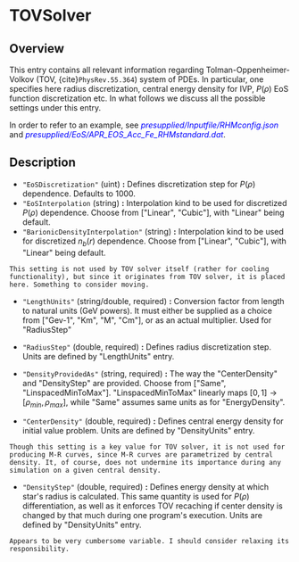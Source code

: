 # TOVSolver

## Overview

This entry contains all relevant information regarding Tolman-Oppenheimer-Volkov (TOV, {cite}`PhysRev.55.364`) system of PDEs. In particular, one specifies here radius discretization, central energy density for IVP, $P(\rho)$ EoS function discretization etc.
In what follows we discuss all the possible settings under this entry.

In order to refer to an example, see <span style="color:blue">_presupplied/Inputfile/RHMconfig.json_</span> and <span style="color:blue">_presupplied/EoS/APR_EOS_Acc_Fe_RHMstandard.dat_</span>.

## Description

- `"EoSDiscretization"` (uint) **:** Defines discretization step for $P(\rho)$ dependence. Defaults to 1000.
- `"EoSInterpolation` (string) **:** Interpolation kind to be used for discretized $P(\rho)$ dependence. Choose from ["Linear", "Cubic"], with "Linear" being default. 
- `"BarionicDensityInterpolation"` (string) **:** Interpolation kind to be used for discretized $n_b(r)$ dependence. Choose from ["Linear", "Cubic"], with "Linear" being default. 
```{note}
This setting is not used by TOV solver itself (rather for cooling functionality), but since it originates from TOV solver, it is placed here. Something to consider moving.
```
- `"LengthUnits"` (string/double, required) **:** Conversion factor from length to natural units (GeV powers). It must either be supplied as a choice from ["Gev-1", "Km", "M", "Cm"], or as an actual multiplier. Used for "RadiusStep"

- `"RadiusStep"` (double, required) **:** Defines radius discretization step. Units are defined by "LengthUnits" entry.

- `"DensityProvidedAs"` (string, required) **:** The way the "CenterDensity" and "DensityStep" are provided. Choose from ["Same", "LinspacedMinToMax"]. "LinspacedMinToMax" linearly maps $[0,1] \rightarrow [\rho_{min}, \rho_{max}]$, while "Same" assumes same units as for "EnergyDensity".

- `"CenterDensity"` (double, required) **:** Defines central energy density for initial value problem. Units are defined by "DensityUnits" entry.
```{note}
Though this setting is a key value for TOV solver, it is not used for producing M-R curves, since M-R curves are parametrized by central density. It, of course, does not undermine its importance during any simulation on a given central density.
```
- `"DensityStep"` (double, required) **:** Defines energy density at which star's radius is calculated. This same quantity is used for $P(\rho)$ differentiation, as well as it enforces TOV recaching if center density is changed by that much during one program's execution. Units are defined by "DensityUnits" entry.
```{admonition} devnote
Appears to be very cumbersome variable. I should consider relaxing its responsibility.
```